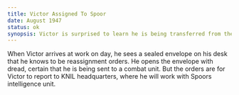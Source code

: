 ```yaml
---
title: Victor Assigned To Spoor
date: August 1947 
status: ok
synopsis: Victor is surprised to learn he is being transferred from the mapping department to Spoor's office at KNIL headquarters. 
---
```

When Victor arrives at work on day, he sees a sealed envelope on his desk that he knows to be reassignment orders. He opens the envelope with dread, certain that he is being sent to a combat unit. But the orders are for Victor to report to KNIL headquarters, where he will work with Spoors intelligence unit.   
